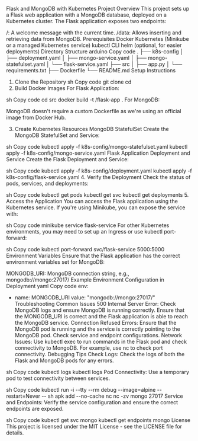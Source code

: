 Flask and MongoDB with Kubernetes
Project Overview
This project sets up a Flask web application with a MongoDB database, deployed on a Kubernetes cluster. The Flask application exposes two endpoints:

/: A welcome message with the current time.
/data: Allows inserting and retrieving data from MongoDB.
Prerequisites
Docker
Kubernetes (Minikube or a managed Kubernetes service)
kubectl CLI
helm (optional, for easier deployments)
Directory Structure
arduino
Copy code
.
├── k8s-config
│   ├── deployment.yaml
│   ├── mongo-service.yaml
│   ├── mongo-statefulset.yaml
│   └── flask-service.yaml
├── src
│   ├── app.py
│   └── requirements.txt
├── Dockerfile
└── README.md
Setup Instructions
1. Clone the Repository
sh
Copy code
git clone <repository-url>
cd <repository-directory>
2. Build Docker Images
For Flask Application:

sh
Copy code
cd src
docker build -t <your-dockerhub-username>/flask-app .
For MongoDB:

MongoDB doesn't require a custom Dockerfile as we're using an official image from Docker Hub.

3. Create Kubernetes Resources
MongoDB StatefulSet
Create the MongoDB StatefulSet and Service:

sh
Copy code
kubectl apply -f k8s-config/mongo-statefulset.yaml
kubectl apply -f k8s-config/mongo-service.yaml
Flask Application Deployment and Service
Create the Flask Deployment and Service:

sh
Copy code
kubectl apply -f k8s-config/deployment.yaml
kubectl apply -f k8s-config/flask-service.yaml
4. Verify the Deployment
Check the status of pods, services, and deployments:

sh
Copy code
kubectl get pods
kubectl get svc
kubectl get deployments
5. Access the Application
You can access the Flask application using the Kubernetes service. If you're using Minikube, you can expose the service with:

sh
Copy code
minikube service flask-service
For other Kubernetes environments, you may need to set up an Ingress or use kubectl port-forward:

sh
Copy code
kubectl port-forward svc/flask-service 5000:5000
Environment Variables
Ensure that the Flask application has the correct environment variables set for MongoDB:

MONGODB_URI: MongoDB connection string, e.g., mongodb://mongo:27017/
Example Environment Configuration in Deployment
yaml
Copy code
env:
- name: MONGODB_URI
  value: "mongodb://mongo:27017/"
Troubleshooting
Common Issues
500 Internal Server Error: Check MongoDB logs and ensure MongoDB is running correctly. Ensure that the MONGODB_URI is correct and the Flask application is able to reach the MongoDB service.
Connection Refused Errors: Ensure that the MongoDB pod is running and the service is correctly pointing to the MongoDB pod. Check service and endpoint configurations.
Network Issues: Use kubectl exec to run commands in the Flask pod and check connectivity to MongoDB. For example, use nc to check port connectivity.
Debugging Tips
Check Logs: Check the logs of both the Flask and MongoDB pods for any errors.

sh
Copy code
kubectl logs <flask-pod-name>
kubectl logs <mongo-pod-name>
Pod Connectivity: Use a temporary pod to test connectivity between services.

sh
Copy code
kubectl run -i --tty --rm debug --image=alpine --restart=Never -- sh
apk add --no-cache nc
nc -zv mongo 27017
Service and Endpoints: Verify the service configuration and ensure the correct endpoints are exposed.

sh
Copy code
kubectl get svc mongo
kubectl get endpoints mongo
License
This project is licensed under the MIT License - see the LICENSE file for details.
